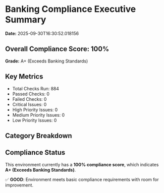 # Banking Compliance Executive Summary

**Date:** 2025-09-30T16:30:52.018156

## Overall Compliance Score: 100%
**Grade:** A+ (Exceeds Banking Standards)

## Key Metrics
- Total Checks Run: 884
- Passed Checks: 0
- Failed Checks: 0
- Critical Issues: 0
- High Priority Issues: 0
- Medium Priority Issues: 0
- Low Priority Issues: 0

## Category Breakdown

## Compliance Status
This environment currently has a **100% compliance score**, which indicates **A+ (Exceeds Banking Standards)**.

✅ **GOOD**: Environment meets basic compliance requirements with room for improvement.
